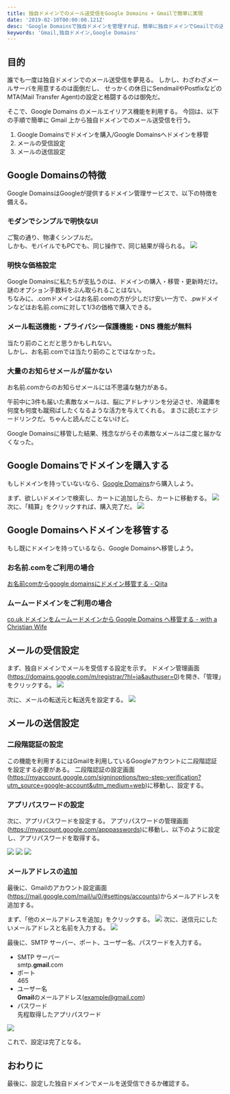 ```yaml
---
title: 独自ドメインでのメール送受信をGoogle Domains + Gmailで簡単に実現
date: '2019-02-10T00:00:00.121Z'
desc: 'Google Domainsで独自ドメインを管理すれば、簡単に独自ドメインでGmailでの送受信が行える'
keywords: 'Gmail,独自ドメイン,Google Domains'
---
```


## 目的

誰でも一度は独自ドメインでのメール送受信を夢見る。
しかし、わざわざメールサーバを用意するのは面倒だし、
せっかくの休日にSendmailやPostfixなどのMTA(Mail Transfer Agent)の設定と格闘するのは御免だ。

そこで、Google Domains のメールエイリアス機能を利用する。
今回は、以下の手順で簡単に Gmail 上から独自ドメインでのメール送受信を行う。

1. Google Domainsでドメインを購入/Google Domainsへドメインを移管
2. メールの受信設定
3. メールの送信設定

## Google Domainsの特徴

Google DomainsはGoogleが提供するドメイン管理サービスで、以下の特徴を備える。

### モダンでシンプルで明快なUI

ご覧の通り、物凄くシンプルだ。   
しかも、モバイルでもPCでも、同じ操作で、同じ結果が得られる。
![](2019-02-10-12-40-11.png)

### 明快な価格設定

Google Domainsに私たちが支払うのは、ドメインの購入・移管・更新時だけ。  
謎のオプション手数料をぶん取られることはない。  
ちなみに、.comドメインはお名前.comの方が少しだけ安い一方で、.pwドメインなどはお名前.comに対して1/3の価格で購入できる。   

### メール転送機能・プライバシー保護機能・DNS 機能が無料

当たり前のことだと思うかもしれない。  
しかし、お名前.comでは当たり前のことではなかった。

### 大量のお知らせメールが届かない

お名前.comからのお知らせメールには不思議な魅力がある。

午前中に3件も届いた素敵なメールは、脳にアドレナリンを分泌させ、冷蔵庫を何度も何度も蹴飛ばしたくなるような活力を与えてくれる。
まさに読むエナジードリンクだ。ちゃんと読んだことないけど。

Google Domainsに移管した結果、残念ながらその素敵なメールは二度と届かなくなった。

## Google Domainsでドメインを購入する

もしドメインを持っていないなら、[Google Domains](https://domains.google.com/m/registrar/search?hl=ja&authuser=0)から購入しよう。

まず、欲しいドメインで検索し、カートに追加したら、カートに移動する。
![](2019-02-10-13-00-15.png)
次に、「精算」をクリックすれば、購入完了だ。
![](2019-02-10-13-02-09.png)

## Google Domainsへドメインを移管する

もし既にドメインを持っているなら、Google Domainsへ移管しよう。

### お名前.comをご利用の場合

[お名前comからgoogle domainsにドメイン移管する - Qiita](https://qiita.com/fnifni/items/0daca17e0750659f2866)

### ムームードメインをご利用の場合

[co.uk ドメインをムームードメインから Google Domains へ移管する - with a Christian Wife](https://blog.withachristianwife.com/2018/07/29/transfering-co-uk-domain/)

## メールの受信設定
まず、独自ドメインでメールを受信する設定を示す。
ドメイン管理画面(https://domains.google.com/m/registrar/?hl=ja&authuser=0)を開き、「管理」をクリックする。
![](2019-02-10-13-15-33.png)

次に、メールの転送元と転送先を設定する。
![](2019-02-10-13-19-16.png)


## メールの送信設定
### 二段階認証の設定
この機能を利用するにはGmailを利用しているGoogleアカウントに二段階認証を設定する必要がある。
二段階認証の設定画面(https://myaccount.google.com/signinoptions/two-step-verification?utm_source=google-account&utm_medium=web)に移動し、設定する。

### アプリパスワードの設定
次に、アプリパスワードを設定する。
アプリパスワードの管理画面(https://myaccount.google.com/apppasswords)に移動し、以下のように設定し、アプリパスワードを取得する。

![](2019-02-10-13-31-19.png)
![](2019-02-10-13-35-04.png)
![](2019-02-10-13-36-25.png)

### メールアドレスの追加

最後に、Gmailのアカウント設定画面(https://mail.google.com/mail/u/0/#settings/accounts)からメールアドレスを追加する。

まず、「他のメールアドレスを追加」をクリックする。
![](2019-02-10-13-44-00.png)
次に、送信元にしたいメールアドレスと名前を入力する。
![](2019-02-10-13-47-14.png)

最後に、SMTP サーバー、ポート、ユーザー名、パスワードを入力する。
* SMTP サーバー   
smtp.**gmail**.com
* ポート   
465
* ユーザー名   
**Gmail**のメールアドレス(example@gmail.com)
* パスワード   
先程取得したアプリパスワード

![](2019-02-10-13-57-01.png)

これで、設定は完了となる。

## おわりに
最後に、設定した独自ドメインでメールを送受信できるか確認する。